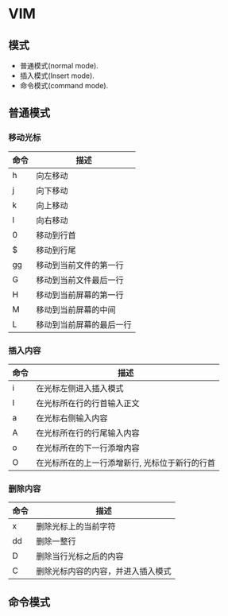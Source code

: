 # VIM

## 模式
- 普通模式(normal mode).
- 插入模式(Insert mode).
- 命令模式(command mode).

## 普通模式

### 移动光标
| 命令 | 描述 |
|-----|------|
|h	  |向左移动
|j	  |向下移动
|k	  |向上移动
|l	  |向右移动
|0	  |移动到行首
|$	  |移动到行尾
|gg	  |移动到当前文件的第一行
|G	  |移动到当前文件最后一行
|H	  |移动到当前屏幕的第一行
|M	  |移动到当前屏幕的中间
|L	  |移动到当前屏幕的最后一行

### 插入内容
| 命令 | 描述 |
|-----|------|
|i	  |在光标左侧进入插入模式
|I	  |在光标所在行的行首输入正文
|a	  |在光标右侧输入内容
|A	  |在光标所在行的行尾输入内容
|o	  |在光标所在的下一行添增内容
|O	  |在光标所在的上一行添增新行, 光标位于新行的行首

### 删除内容
| 命令 | 描述 |
|-----|------|
|x	  |删除光标上的当前字符
|dd	  |删除一整行
|D	  |删除当行光标之后的内容
|C	  |删除光标内容的内容，并进入插入模式

## 命令模式
